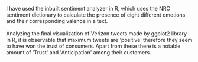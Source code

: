 I have used the inbuilt sentiment analyzer in R, which uses the NRC sentiment dictionary to calculate the presence of eight different emotions and their corresponding valence in a text. <br> <br>
Analyzing the final visualization of Verizon tweets made by ggplot2 library in R, it is observable that maximum tweets are 'positive' therefore they seem to have won the trust of consumers. Apart from these there is a notable amount of 'Trust' and 'Anticipation' among their customers.
